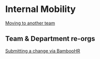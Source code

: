 # Internal Mobility


[Moving to another team](../../../../company-info-and-process/working-at-sourcegraph/switching-teams.md)

## Team & Department re-orgs

[Submitting a change via BambooHR](../process/compensation-and-leveling/compensation-role-changes.md)
